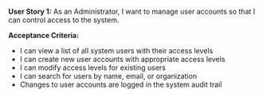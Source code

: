 **User Story 1:** As an Administrator, I want to manage user accounts so that I can control access to the system.

**Acceptance Criteria:**
- I can view a list of all system users with their access levels
- I can create new user accounts with appropriate access levels
- I can modify access levels for existing users
- I can search for users by name, email, or organization
- Changes to user accounts are logged in the system audit trail
